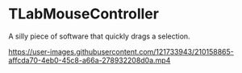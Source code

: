 # TLabMouseController
A silly piece of software that quickly drags a selection.


https://user-images.githubusercontent.com/121733943/210158865-affcda70-4eb0-45c8-a66a-278932208d0a.mp4

